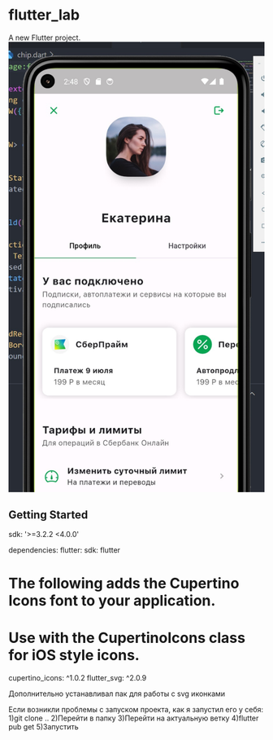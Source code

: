 # flutter_lab

A new Flutter project.
![](/assets//images/pic.jpg)

## Getting Started

sdk: '>=3.2.2 <4.0.0'

dependencies:
  flutter:
    sdk: flutter


  # The following adds the Cupertino Icons font to your application.
  # Use with the CupertinoIcons class for iOS style icons.
  cupertino_icons: ^1.0.2
  flutter_svg: ^2.0.9

  Дополнительно устанавливал пак для работы с svg иконками

  Если возникли проблемы с запуском проекта, как я запустил его у себя:
  1)git clone ..
  2)Перейти в папку
  3)Перейти на актуальную ветку
  4)flutter pub get
  5)Запустить